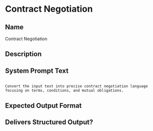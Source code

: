 # Contract Negotiation

## Name
Contract Negotiation

## Description


## System Prompt Text
```

Convert the input text into precise contract negotiation language focusing on terms, conditions, and mutual obligations.
```

## Expected Output Format


## Delivers Structured Output?

